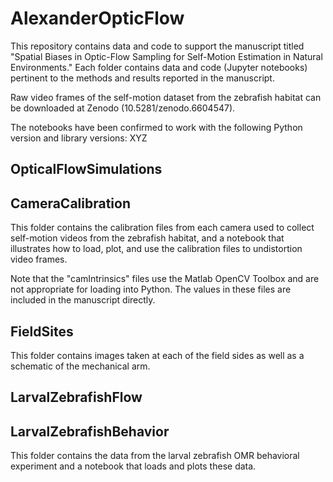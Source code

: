 # AlexanderOpticFlow

This repository contains data and code to support the manuscript titled "Spatial Biases in Optic-Flow Sampling for Self-Motion Estimation in Natural Environments." Each folder contains data and code (Jupyter notebooks) pertinent to the methods and results reported in the manuscript. 

Raw video frames of the self-motion dataset from the zebrafish habitat can be downloaded at Zenodo (10.5281/zenodo.6604547).

The notebooks have been confirmed to work with the following Python version and library versions:
XYZ

## OpticalFlowSimulations

## CameraCalibration

This folder contains the calibration files from each camera used to collect self-motion videos from the zebrafish habitat, and a notebook that illustrates how to load, plot, and use the calibration files to undistortion video frames.

Note that the "camIntrinsics" files use the Matlab OpenCV Toolbox and are not appropriate for loading into Python. The values in these files are included in the manuscript directly.

## FieldSites

This folder contains images taken at each of the field sides as well as a schematic of the mechanical arm.

## LarvalZebrafishFlow

## LarvalZebrafishBehavior

This folder contains the data from the larval zebrafish OMR behavioral experiment and a notebook that loads and plots these data.
